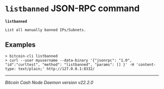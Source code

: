 `listbanned` JSON-RPC command
=============================

**`listbanned`**

```
List all manually banned IPs/Subnets.
```

Examples
--------

```
> bitcoin-cli listbanned
> curl --user myusername --data-binary '{"jsonrpc": "1.0", "id":"curltest", "method": "listbanned", "params": [] }' -H 'content-type: text/plain;' http://127.0.0.1:8332/
```

***

*Bitcoin Cash Node Daemon version v22.2.0*
